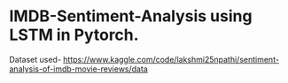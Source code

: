 # IMDB-Sentiment-Analysis using LSTM in Pytorch.
Dataset used- https://www.kaggle.com/code/lakshmi25npathi/sentiment-analysis-of-imdb-movie-reviews/data

